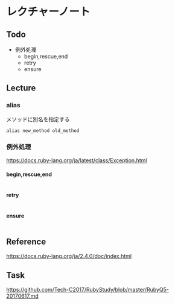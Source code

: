 # レクチャーノート

## Todo
 - 例外処理
   - begin,rescue,end
   - retry
   - ensure

## Lecture

### alias

メソッドに別名を指定する
```
alias new_method old_method
```

### 例外処理

https://docs.ruby-lang.org/ja/latest/class/Exception.html

#### begin,rescue,end

```
```

#### retry

```
```

#### ensure

```
```


## Reference
https://docs.ruby-lang.org/ja/2.4.0/doc/index.html

## Task
https://github.com/Tech-C2017/RubyStudy/blob/master/RubyQ5-20170617.md
